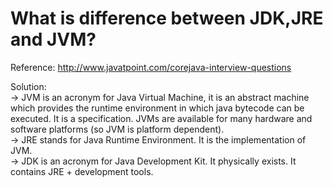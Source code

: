 # What is difference between JDK,JRE and JVM?
Reference: http://www.javatpoint.com/corejava-interview-questions<br>

Solution:<br>
-> JVM is an acronym for Java Virtual Machine, it is an abstract machine which provides the runtime environment in which java bytecode can be executed. It is a specification.
JVMs are available for many hardware and software platforms (so JVM is platform dependent).
<br>
-> JRE stands for Java Runtime Environment. It is the implementation of JVM.
<br>
-> JDK is an acronym for Java Development Kit. It physically exists. It contains JRE + development tools.



